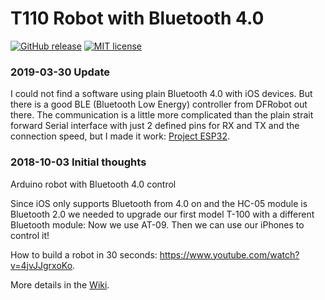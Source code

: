 # T110 Robot with Bluetooth 4.0

[![GitHub release](https://img.shields.io/github/release/kreier/T110.svg)](https://GitHub.com/kreier/T110/releases/)
[![MIT license](https://img.shields.io/github/license/kreier/T110?color=brightgreen)](https://kreier.mit-license.org/)

### 2019-03-30 Update

I could not find a software using plain Bluetooth 4.0 with iOS devices. But there is a good BLE (Bluetooth Low Energy) controller from DFRobot out there. The communication is a little more complicated than the plain strait forward Serial interface with just 2 defined pins for RX and TX and the connection speed, but I made it work: [Project ESP32](../../../ESP32).

### 2018-10-03 Initial thoughts

Arduino robot with Bluetooth 4.0 control

Since iOS only supports Bluetooth from 4.0 on and the HC-05 module is Bluetooth 2.0 we needed to upgrade our first model T-100 with a different Bluetooth module: Now we use AT-09. Then we can use our iPhones to control it!

How to build a robot in 30 seconds: https://www.youtube.com/watch?v=4jvJJgrxoKo.

More details in the [Wiki](https://github.com/kreier/T110/wiki). 

